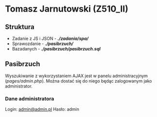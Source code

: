 # Tomasz Jarnutowski (Z510_II)

## Struktura
 - Zadanie z JS i JSON - ***./zadania/spa/*** 
 - Sprawozdanie - ***./pasibrzuch/***
 - Bazadanych - ***./pasibrzuch/pasibrzuch.sql***



## Pasibrzuch
Wyszukiwanie z wykorzystaniem AJAX jest w panelu administracyjnym (*pages/admin.php*). Można dostać się do niego będąc zalogowanym jako administrator.

### Dane administratora
Login: admin@admin.pl Hasło: admin


